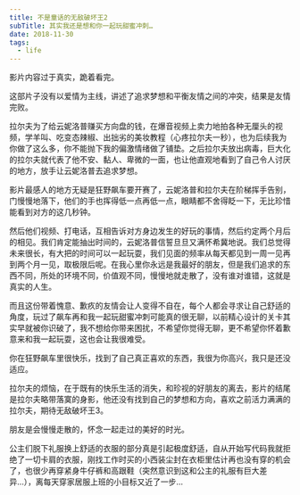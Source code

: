```yaml
---
title: 不是童话的无敌破坏王2
subTitle: 其实我还是想和你一起玩甜蜜冲刺…
date: 2018-11-30
tags:
  - life
---
```


影片内容过于真实，跪着看完。

这部片子没有以爱情为主线，讲述了追求梦想和平衡友情之间的冲突，结果是友情完败。

拉尔夫为了给云妮洛普赚买方向盘的钱，在爆音视频上卖力地拍各种无厘头的视频，学羊叫、吃变态辣椒、出拙劣的美妆教程（心疼拉尔夫一秒），也为后续我为你做了这么多，你不能抛下我的偏激情绪做了铺垫。之后拉尔夫放出病毒，巨大化的拉尔夫就代表了他不安、黏人、卑微的一面，也让他直观地看到了自己令人讨厌的地方，放手让云妮洛普去追求梦想。

影片最感人的地方无疑是狂野飙车要开赛了，云妮洛普和拉尔夫在阶梯挥手告别，门慢慢地落下，他们的手也挥得低一点再低一点，眼睛都不舍得眨一下，无比珍惜能看到对方的这几秒钟。<!--more-->

然后他们视频、打电话，互相告诉对方身边发生的好玩的事情，然后约定两个月后的相见。我们肯定能抽出时间的，云妮洛普信誓旦旦又满怀希冀地说。我们总觉得未来很长，有大把的时间可以一起玩耍，我们见面的频率从每天都见到一周一见再到两个月一见，取极限后呢。在我心里你永远是我最好的朋友，但是我们追求的东西不同，所处的环境不同，价值观不同，慢慢地就走散了，没有谁对谁错，这就是真实的人生。

而且这份带着愧意、歉疚的友情会让人变得不自在，每个人都会寻求让自己舒适的角度，玩过了飙车再和我一起玩甜蜜冲刺可能真的很无聊，以前精心设计的关卡其实早就被你识破了，我不想给你带来困扰，不希望你觉得无聊，更不希望你怀着歉意来和我一起玩耍，这也会让我很难受。

你在狂野飙车里很快乐，找到了自己真正喜欢的东西，我很为你高兴，我只是还没适应。

拉尔夫的烦恼，在于既有的快乐生活的消失，和珍视的好朋友的离去，影片的结尾是拉尔夫略带落寞的身影，他还没有找到自己的梦想和方向，喜欢之前活力满满的拉尔夫，期待无敌破坏王3。

朋友是会慢慢走散的，怀念一起走过的美好的时光。

公主们脱下礼服换上舒适的衣服的部分真是引起极度舒适，自从开始写代码我就拒绝了一切卡肩的衣服，刚找工作时买的小西装尘封在衣柜里估计再也没有穿的机会了，也很少再穿紧身牛仔裤和高跟鞋（突然意识到这和公主的礼服有巨大差异…），离每天穿家居服上班的小目标又近了一步…
